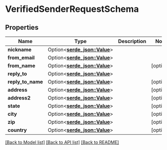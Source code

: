 # VerifiedSenderRequestSchema

## Properties

Name | Type | Description | Notes
------------ | ------------- | ------------- | -------------
**nickname** | Option<[**serde_json::Value**](.md)> |  | 
**from_email** | Option<[**serde_json::Value**](.md)> |  | 
**from_name** | Option<[**serde_json::Value**](.md)> |  | [optional]
**reply_to** | Option<[**serde_json::Value**](.md)> |  | 
**reply_to_name** | Option<[**serde_json::Value**](.md)> |  | [optional]
**address** | Option<[**serde_json::Value**](.md)> |  | [optional]
**address2** | Option<[**serde_json::Value**](.md)> |  | [optional]
**state** | Option<[**serde_json::Value**](.md)> |  | [optional]
**city** | Option<[**serde_json::Value**](.md)> |  | [optional]
**zip** | Option<[**serde_json::Value**](.md)> |  | [optional]
**country** | Option<[**serde_json::Value**](.md)> |  | [optional]

[[Back to Model list]](../README.md#documentation-for-models) [[Back to API list]](../README.md#documentation-for-api-endpoints) [[Back to README]](../README.md)


